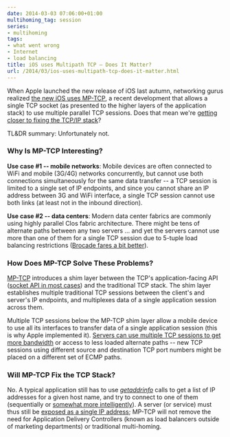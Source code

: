 ```yaml
---
date: 2014-03-03 07:06:00+01:00
multihoming_tag: session
series:
- multihoming
tags:
- what went wrong
- Internet
- load balancing
title: iOS uses Multipath TCP – Does It Matter?
url: /2014/03/ios-uses-multipath-tcp-does-it-matter.html
---
```

When Apple launched the new release of iOS last autumn, networking gurus realized [the new iOS uses MP-TCP](http://appleinsider.com/articles/13/09/20/apple-found-to-be-using-advanced-multipath-tcp-networking-in-ios-7), a recent development that allows a single TCP socket (as presented to the higher layers of the application stack) to use multiple parallel TCP sessions. Does that mean we're [getting closer to fixing the TCP/IP stack](https://blog.ipspace.net/2010/07/tcpip-is-like-mainframe-you-cant-change.html)?

TL&DR summary: Unfortunately not.
<!--more-->
### Why Is MP-TCP Interesting?

**Use case #1 -- mobile networks**: Mobile devices are often connected to WiFi and mobile (3G/4G) networks concurrently, but cannot use both connections simultaneously for the same data transfer -- a TCP session is limited to a single set of IP endpoints, and since you cannot share an IP address between 3G and WiFi interface, a single TCP session cannot use both links (at least not in the inbound direction).

**Use case #2 -- data centers**: Modern data center fabrics are commonly using highly parallel Clos fabric architecture. There might be tens of alternate paths between any two servers ... and yet the servers cannot use more than one of them for a single TCP session due to 5-tuple load balancing restrictions ([Brocade fares a bit better](https://blog.ipspace.net/2011/04/brocade-vcs-fabric-has-almost-perfect.html)).

### How Does MP-TCP Solve These Problems?

[MP-TCP](http://tools.ietf.org/html/rfc6824) introduces a shim layer between the TCP's application-facing API ([socket API in most cases](https://blog.ipspace.net/2009/08/what-went-wrong-socket-api.html)) and the traditional TCP stack. The shim layer establishes multiple traditional TCP sessions between the client's and server's IP endpoints, and multiplexes data of a single application session across them.

Multiple TCP sessions below the MP-TCP shim layer allow a mobile device to use all its interfaces to transfer data of a single application session (this is why Apple implemented it). [Servers can use multiple TCP sessions to get more bandwidth](http://multipath-tcp.org/pmwiki.php?n=Main.50Gbps) or access to less loaded alternate paths -- new TCP sessions using different source and destination TCP port numbers might be placed on a different set of ECMP paths.

### Will MP-TCP Fix the TCP Stack?

No. A typical application still has to use [*getaddrinfo*](http://linux.die.net/man/3/getaddrinfo) calls to get a list of IP addresses for a given host name, and try to connect to one of them (sequentially or [somewhat more intelligently](https://blog.ipspace.net/2013/03/happy-eyeballs-happiness-defined-by.html)). A server (or service) must thus still be [exposed as a single IP address](http://blog.ipspace.net/2009/08/what-went-wrong-tcpip-lacks-session.html); MP-TCP will not remove the need for Application Delivery Controllers (known as load balancers outside of marketing departments) or traditional multi-homing.
